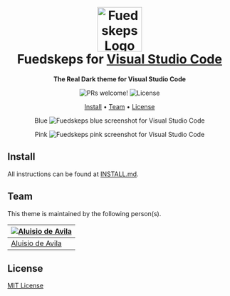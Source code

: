 <h1 align="center">
  <br>
  <img src="https://i.imgur.com/zt3wWso.png" alt="Fuedskeps Logo" width="100">
  <br>
  Fuedskeps for <a href="https://code.visualstudio.com/">Visual Studio Code</a>
  <br>
</h1>

<p align="center">
  <strong>The Real Dark theme for Visual Studio Code</strong>
</p>

<p align="center">
  <img src="https://img.shields.io/badge/PRs-welcome-%235FCC6F.svg" alt="PRs welcome!" />

  <img alt="License" src="https://img.shields.io/badge/license-MIT-%235FCC6F">
</p>

<p align="center">
  <a href="#install">Install</a> •
  <a href="#team">Team</a> •
  <a href="#license">License</a>
</p>

<div align="center">
  <span>Blue</span>
  <img alt="Fuedskeps blue screenshot for Visual Studio Code" src="https://i.imgur.com/qiWPATt.png">

  <span>Pink</span>
  <img alt="Fuedskeps pink screenshot for Visual Studio Code" src="https://i.imgur.com/qiWPATt.png">
</div>

## Install

All instructions can be found at [INSTALL.md](https://github.com/Aluisio/fuedskeps-theme-vscode/blob/main/INSTALL.md).

## Team

This theme is maintained by the following person(s).

| [![Aluisio de Avila](https://github.com/Aluisio.png?size=100)](https://github.com/Aluisio) |
| ----------------------------------------------------------------------------------------- |
| [Aluisio de Avila](https://github.com/Aluisio)                                             |
## License

[MIT License](https://github.com/Aluisio/fuedskeps-theme-vscode/blob/main/LICENSE.md)

